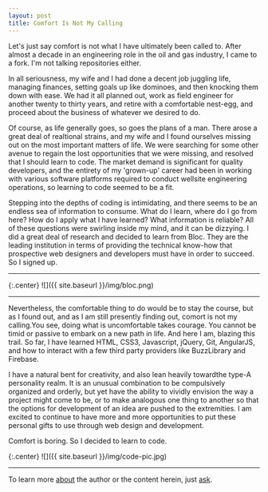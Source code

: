```yaml
---
layout: post
title: Comfort Is Not My Calling
---
```

Let's just say comfort is not what I have ultimately been called to.  After almost a decade in an engineering role in the oil and gas industry, I came to a fork.  I'm not talking repositories either.  

In all seriousness, my wife and I had done a decent job juggling life, managing finances, setting goals up like dominoes, and then knocking them down with ease.  We had it all planned out, work as field engineer for another twenty to thirty years, and retire with a comfortable nest-egg, and proceed about the business of whatever we desired to do.

Of course, as life generally goes, so goes the plans of a man.  There arose a great deal of realtional strains, and my wife and I found ourselves missing out on the most important matters of life.  We were searching for some other avenue to regain the lost opportunities that we were missing, and resolved that I should learn to code.  The market demand is significant for quality developers, and the entirety of my 'grown-up' career had been in working with various software platforms required to conduct wellsite engineering operations, so learning to code seemed to be a fit.

Stepping into the depths of coding is intimidating, and there seems to be an endless sea of information to consume.  What do I learn, where do I go from here?  How do I apply what I have learned?  What information is reliable?  All of these questions were swirling inside my mind, and it can be dizzying. I did a great deal of research and decided to learn from Bloc.  They are the leading institution in terms of providing the technical know-how that prospective web designers and developers must have in order to succeed.  So I signed up.

---
{:.center} 
![]({{ site.baseurl }}/img/bloc.png)

---


Nevertheless, the comfortable thing to do would be to stay the course, but as I found out, and as I am still presently finding out, comort is not my calling.You see, doing what is uncomfortable takes courage.  You cannot be timid or passive to embark on a new path in life.  And here I am, blazing this trail.  So far, I have learned HTML, CSS3, Javascript, jQuery, Git, AngularJS, and how to interact with a few third party providers like BuzzLibrary and Firebase.

I have a natural bent for creativity, and also lean heavily towardthe type-A personality realm.  It is an unusual combination to be compulsively organized and orderly, but yet have the ability to vividly envision the way a project might come to be, or to make analogous one thing to another so that the options for development of an idea are pushed to the extremities.  I am excited to continue to have more and more opportunities to put these personal gifts to use through web design and development.  

Comfort is boring.  So I decided to learn to code.  


{:.center} 
![]({{ site.baseurl }}/img/code-pic.jpg)

---

To learn more [about](/about) the author or the content herein, just [ask](/contact/).